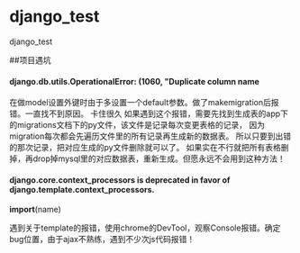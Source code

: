 # django_test
django_test

##项目遇坑
####  django.db.utils.OperationalError: (1060, "Duplicate column name

在做model设置外键时由于多设置一个default参数。做了makemigration后报错。一直找不到原因。
卡住很久
如果遇到这个报错，需要先找到生成表的app下的migrations文档下的py文件，该文件是记录每次变更表格的记录，
因为migration每次都会先遍历文件里的所有记录再生成新的数据表。
所以只要到出错的那次记录，把对应生成的py文件删除就可以了。
如果实在不行就把所有表格删掉，再drop掉mysql里的对应数据表，重新生成。但愿永远不会用到这种方法！


#### django.core.context_processors is deprecated in favor of django.template.context_processors.
  __import__(name)
  
遇到关于template的报错，使用chrome的DevTool，观察Console报错。确定bug位置，由于ajax不熟练，遇到不少次js代码报错！